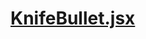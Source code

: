 

<!-- Start components/KnifeBullet.jsx -->

# [KnifeBullet.jsx](KnifeBullet.jsx)

<!-- End components/KnifeBullet.jsx -->

